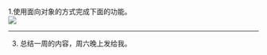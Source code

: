 1.使用面向对象的方式完成下面的功能。      
![](http://o7cqr8cfk.bkt.clouddn.com/16-12-23/41693113-file_1482467417164_13426.gif)

----
3. 总结一周的内容，周六晚上发给我。
